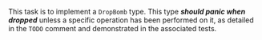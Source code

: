 This task is to implement a `DropBomb` type. 
This type ***should panic when dropped*** unless a specific operation has been performed on it, 
as detailed in the `TODO` comment and demonstrated in the associated tests.